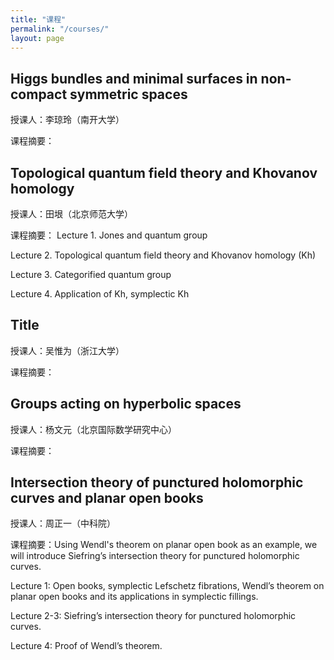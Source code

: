 ```yaml
---
title: "课程"
permalink: "/courses/"
layout: page
---
```




## Higgs bundles and minimal surfaces in non-compact symmetric spaces
授课人：李琼玲（南开大学）

课程摘要：





## Topological quantum field theory and Khovanov homology
授课人：田垠（北京师范大学）

课程摘要：
Lecture 1. Jones and quantum group

Lecture 2. Topological quantum field theory and Khovanov homology (Kh)

Lecture 3. Categorified quantum group

Lecture 4. Application of Kh, symplectic Kh





## Title
授课人：吴惟为（浙江大学）

课程摘要：





## Groups acting on hyperbolic spaces
授课人：杨文元（北京国际数学研究中心）

课程摘要：






## Intersection theory of punctured holomorphic curves and planar open books
授课人：周正一（中科院）

课程摘要：Using Wendl's theorem on planar open book as an example, we will introduce Siefring’s intersection theory for punctured holomorphic curves.

Lecture 1: Open books, symplectic Lefschetz fibrations, Wendl’s theorem on planar open books and its applications in symplectic fillings.

Lecture 2-3: Siefring’s intersection theory for punctured holomorphic curves.

Lecture 4: Proof of Wendl’s theorem.

